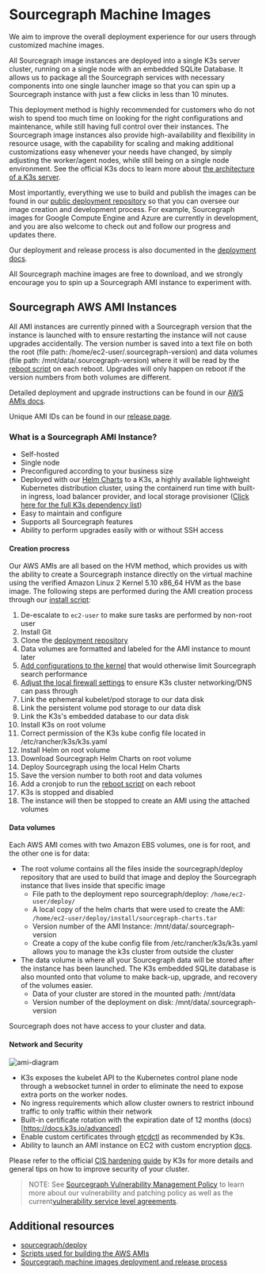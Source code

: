 # Sourcegraph Machine Images

We aim to improve the overall deployment experience for our users through customized machine images.

All Sourcegraph image instances are deployed into a single K3s server cluster, running on a single node with an embedded SQLite Database. It allows us to package all the Sourcegraph services with necessary components into one single launcher image so that you can spin up a Sourcegraph instance with just a few clicks in less than 10 minutes.

This deployment method is highly recommended for customers who do not wish to spend too much time on looking for the right configurations and maintenance, while still having full control over their instances. The Sourcegraph image instances also provide high-availability and flexibility in resource usage, with the capability for scaling and making additional customizations easy whenever your needs have changed, by simply adjusting the worker/agent nodes, while still being on a single node environment. See the official K3s docs to learn more about [the architecture of a K3s server](https://docs.k3s.io/architecture). 

Most importantly, everything we use to build and publish the images can be found in our [public deployment repository](https://sourcegraph.com/github.com/sourcegraph/deploy) so that you can oversee our image creation and development process. For example, Sourcegraph images for Google Compute Engine and Azure are currently in development, and you are also welcome to check out and follow our progress and updates there.

Our deployment and release process is also documented in the [deployment docs](https://sourcegraph.com/github.com/sourcegraph/deploy@v4.0.1/-/blob/doc/development.md). 

All Sourcegraph machine images are free to download, and we strongly encourage you to spin up a Sourcegraph AMI instance to experiment with.

## Sourcegraph AWS AMI Instances

All AMI instances are currently pinned with a Sourcegraph version that the instance is launched with to ensure restarting the instance will not cause upgrades accidentally. The version number is saved into a text file on both the root (file path: /home/ec2-user/.sourcegraph-version) and data volumes (file path: /mnt/data/.sourcegraph-version) where it will be read by the [reboot script](https://sourcegraph.com/github.com/sourcegraph/deploy@v4.0.1/-/blob/install/reboot.sh) on each reboot. Upgrades will only happen on reboot if the version numbers from both volumes are different.

Detailed deployment and upgrade instructions can be found in our [AWS AMIs docs](https://docs.sourcegraph.com/admin/deploy/aws-ami). 

Unique AMI IDs can be found in our [release page](https://github.com/sourcegraph/deploy/releases).

### What is a Sourcegraph AMI Instance?

- Self-hosted
- Single node
- Preconfigured according to your business size
- Deployed with our [Helm Charts](https://sourcegraph.com/github.com/sourcegraph/deploy-sourcegraph-helm) to a K3s, a highly available lightweight Kubernetes distribution cluster, using the containerd run time with built-in ingress, load balancer provider, and local storage provisioner ([Click here for the full K3s dependency list](https://sourcegraph.com/github.com/k3s-io/k3s#what-is-this))
- Easy to maintain and configure
- Supports all Sourcegraph features
- Ability to perform upgrades easily with or without SSH access

#### Creation procress

Our AWS AMIs are all based on the HVM method, which provides us with the ability to create a Sourcegraph instance directly on the virtual machine using the verified Amazon Linux 2 Kernel 5.10 x86_64 HVM as the base image. The following steps are performed during the AMI creation process through our [install script](https://sourcegraph.com/github.com/sourcegraph/deploy@v4.0.1/-/blob/install/install.sh):

1. De-escalate to `ec2-user` to make sure tasks are performed by non-root user
1. Install Git
1. Clone the [deployment repository](https://github.com/sourcegraph/deploy)
1. Data volumes are formatted and labeled for the AMI instance to mount later
1. [Add configurations to the kernel](https://sourcegraph.com/github.com/sourcegraph/deploy@v4.0.1/-/blob/install/install.sh?L64-73) that would otherwise limit Sourcegraph search performance
1. [Adjust the local firewall settings](https://sourcegraph.com/github.com/sourcegraph/deploy@v4.0.1/-/blob/install/install.sh?L78-84) to ensure K3s cluster networking/DNS can pass through
1. Link the ephemeral kubelet/pod storage to our data disk
1. Link the persistent volume pod storage to our data disk
1. Link the K3s's embedded database to our data disk
1. Install K3s on root volume
1. Correct permission of the K3s kube config file located in /etc/rancher/k3s/k3s.yaml
1. Install Helm on root volume
1. Download Sourcegraph Helm Charts on root volume
1. Deploy Sourcegraph using the local Helm Charts
1. Save the version number to both root and data volumes
1. Add a cronjob to run the [reboot script](https://sourcegraph.com/github.com/sourcegraph/deploy@v4.0.1/-/blob/install/reboot.sh) on each reboot
1. K3s is stopped and disabled
1. The instance will then be stopped to create an AMI using the attached volumes

#### Data volumes

Each AWS AMI comes with two Amazon EBS volumes, one is for root, and the other one is for data:

- The root volume contains all the files inside the sourcegraph/deploy repository that are used to build that image and deploy the Sourcegraph instance that lives inside that specific image
  - File path to the deployment repo sourcegraph/deploy: `/home/ec2-user/deploy/`
  - A local copy of the helm charts that were used to create the AMI: `/home/ec2-user/deploy/install/sourcegraph-charts.tar`
  - Version number of the AMI Instance: /mnt/data/.sourcegraph-version
  - Create a copy of the kube config file from /etc/rancher/k3s/k3s.yaml allows you to manage the k3s cluster from outside the cluster
- The data volume is where all your Sourcegraph data will be stored after the instance has been launched. The K3s embedded SQLite database is also mounted onto that volume to make back-up, upgrade, and recovery of the volumes easier.
  - Data of your cluster are stored in the mounted path: /mnt/data
  - Version number of the deployment on disk: /mnt/data/.sourcegraph-version

Sourcegraph does not have access to your cluster and data.

#### Network and Security

![ami-diagram](https://user-images.githubusercontent.com/68532117/195904844-9257c7cd-f9b2-4d15-9c7f-a2d66a42c5df.png)

- K3s exposes the kubelet API to the Kubernetes control plane node through a websocket tunnel in order to eliminate the need to expose extra ports on the worker nodes.
- No ingress requirements which allow cluster owners to restrict inbound traffic to only traffic within their network
- Built-in certificate rotation with the expiration date of 12 months (docs)[https://docs.k3s.io/advanced]
- Enable custom certificates through [etcdctl](https://docs.k3s.io/advanced#using-etcdctl) as recommended by K3s.
- Ability to launch an AMI instance on EC2 with custom encryption [docs](https://docs.aws.amazon.com/AWSEC2/latest/UserGuide/AMIEncryption.html#AMI-encryption-launch).

Please refer to the official [CIS hardening guide](https://docs.k3s.io/security/hardening-guide) by K3s for more details and general tips on how to improve security of your cluster.

> NOTE: See [Sourcegraph Vulnerability Management Policy](https://handbook.sourcegraph.com/departments/engineering/dev/policies/vulnerability-management-policy/#vulnerability-service-level-agreements) to learn more about our vulnerability and patching policy as well as the current[vulnerability service level agreements](https://handbook.sourcegraph.com/departments/engineering/dev/policies/vulnerability-management-policy/#vulnerability-service-level-agreements). 

## Additional resources

- [sourcegraph/deploy](https://sourcegraph.com/github.com/sourcegraph/deploy)
- [Scripts used for building the AWS AMIs](https://sourcegraph.com/github.com/sourcegraph/deploy@v4.0.1/-/blob/install/install.sh)
- [Sourcegraph machine images deployment and release process](https://sourcegraph.com/github.com/sourcegraph/deploy@v4.0.1/-/blob/doc/development.md)
